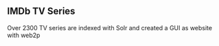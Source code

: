 ## IMDb TV Series

Over 2300 TV series are indexed with Solr and created a GUI as website with web2p
